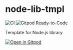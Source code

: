 # node-lib-tmpl
[![CI](https://github.com/BugbearR/node-lib-tmpl/workflows/CI/badge.svg)](https://github.com/BugbearR/node-lib-tmpl/actions?query=workflow%3ACI) [![Gitpod Ready-to-Code](https://img.shields.io/badge/Gitpod-ready--to--code-blue?logo=gitpod)](https://gitpod.io/#https://github.com/BugbearR/node-lib-tmpl)

Template for Node.js library

[![Open in Gitpod](https://gitpod.io/button/open-in-gitpod.svg)](https://gitpod.io/#https://github.com/BugbearR/node-lib-tmpl)
